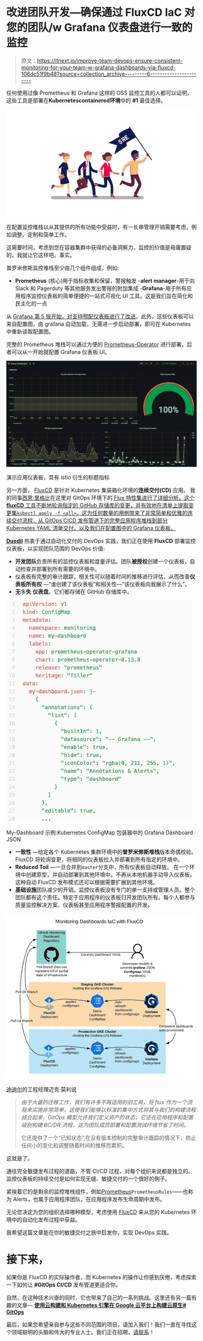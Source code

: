 # 改进团队开发—确保通过 FluxCD IaC 对您的团队/w Grafana 仪表盘进行一致的监控

> 原文：<https://itnext.io/improve-team-devops-ensure-consistent-monitoring-for-your-team-w-grafana-dashboards-via-fluxcd-106dc51f9b48?source=collection_archive---------6----------------------->

任何使用过像 Prometheus 和 Grafana 这样的 OSS 监控工具的人都可以证明，这些工具是部署在**Kubernetes****containered****环境**中的 **#1** 最佳选择。

![](img/d0b502ee57ea08d2c62566abb35f2e4c.png)

在配置监控堆栈以从其提供的所有功能中受益时，有一长串管理开销需要考虑，例如调整、定制和简单工作。

这需要时间，考虑到您在容器集群中获得的必备洞察力，监控的价值是毋庸置疑的。我就让它这样吧。事实。

普罗米修斯监控堆栈至少由几个组件组成，例如:
- **Prometheus** (核心)用于指标收集和保留，警报触发
-**alert manager**-用于向 Slack 和 Pagerduty 等其他服务发出警报的附加集成
-**Grafana**-用于所有应用程序监控仪表板的简单便捷的一站式可视化 UI 工具。这是我们旨在简化和民主化的一点

从 [Grafana 第 5 版开始，对支持预配仪表板进行了改进](https://grafana.com/docs/grafana/latest/administration/provisioning/)。此外，这些仪表板可以来自配置图，由 grafana 自动加载，无需进一步启动部署，即可在 Kubernetes 中重新读取配置图。

完整的 Prometheus 堆栈可以通过方便的 [Prometheus-Operator](https://github.com/helm/charts/tree/master/stable/prometheus-operator) 进行部署，后者可以从一开始就配置 Grafana 仪表板 UI。

![](img/8cea84e1942c363c3a0080f1fe4c834a.png)

演示应用仪表板，具有 istio 衍生的标题指标

另一方面， [FluxCD](https://github.com/fluxcd/flux) 是针对 Kubernetes 集装箱化环境的**连续交付(CD)** 应用。
我的同事[西恩·里格比](https://medium.com/u/4b4dc30319a3?source=post_page-----a39eb650576f----------------------)在这里对 GitOps 环境下的 [Flux 特性集进行了详细分析。这个 **fluxCD** 工具不断地轮询指定的 GitHub 存储库的变更，并有效地在清单上提取变更集`kubectl apply -f <all>`。这为任何数量的用例带来了非常简单和优雅的连续交付流程，从 GitOps CICD 发布管道下的完整应用程序堆栈到部分 Kubernetes YAML 清单交付，以及我们在配置图中的 Grafana 仪表板。](https://medium.com/contino-engineering/integrating-gitops-deployments-in-kubernetes-using-weave-flux-9a617ea17684)

[**Duedil**](https://www.duedil.com/) 热衷于通过自动化交付的 DevOps 实践，我们正在使用 **FluxCD** 部署监控仪表板，以实现团队范围的 DevOps 价值:

*   **开发团队**负责所有的监控仪表板和度量评估。团队**被授权**创建一个仪表板，自动检查并部署到所有需要的环境中。
*   仪表板有完整的审计跟踪，相关性可以随着时间的推移进行评估，从而改善**仪表板所有权** —“谁创建了该仪表板”和相关性—“该仪表板向我展示了什么”。
*   **无**多**失** **仪表盘**。它们都存储在 GitHub 存储库中。

![](img/259cf34b07745d68c234340f0a5541c0.png)

My-Dashboard 示例:Kubernetes ConfigMap 包装器中的 Grafana Dashboard JSON

*   **一致性** —给定各个 Kubernetes 集群环境中的**普罗米修斯堆栈**版本奇偶校验。FluxCD 将轮询变更，将相同的仪表板拉入并部署到所有指定的环境中。
*   **Reduced Toil** —一旦合并到`master`分支中，所有仪表板自动释放。
    在一个环境中创建原型，并自动部署到其他环境中。不再从本地机器手动导入仪表板。这种自动 FluxCD 发布模式还可以根据需要扩展到其他环境。
*   **基础设施**团队减少的开销。监控仪表板没有专门的单一支持或管理人员。整个团队都有这个责任。特定于应用程序的仪表板归开发团队所有。每个人都参与质量监控解决方案、仪表板甚至应用程序警报配置的开发。

![](img/209d1407077c5a3f27935a4ce2152e92.png)

[迪迪尔](https://www.linkedin.com/in/mike-morley-011a7a79/?originalSubdomain=uk)的工程经理迈克·莫利说

> *由于大量的迁移工作，我们有许多不再适用的旧工具，将 flux 作为一个流程来实施非常简单，这使我们能够以标准的集中方式将其与我们的构建流程结合起来，GitOps 模型允许我们定义资产的状态，它还在应用程序和配置级别构建 BC/DR 流程，这为团队成员部署和配置测试环境节省了时间。*
> 
> 它还提供了一个“已知状态”,在没有版本控制的完整审计跟踪的情况下，防止任何小的变化和调整随着时间的推移而累积。

这就是了。

通往完全敏捷发布过程的道路，不管 CI/CD 过程，对每个组织来说都是独立的。监控仪表板的持续交付是如何实现无缝、敏捷交付的一个很好的例子。

紧挨着它的是剩余的监控堆栈组件，例如[Prometheus](https://prometheus.io/docs/prometheus/latest/configuration/alerting_rules/)`PrometheusRules`——也称为 Alerts，也属于应用程序团队，在应用程序发布生命周期中发布。

无论您决定为您的组织选择哪种模型，考虑使用 [FluxCD](https://fluxcd.io/) 来从您的 Kubernetes 环境中的自动化发布过程中获益。

我希望这篇文章能在你的敏捷交付之旅中启发你，实现 DevOps 实践。

# 接下来，

如果你是 FluxCD 的实际操作者，而 Kubernetes 的操作让你感到厌倦，考虑探索一下如何让 **#GitOps CI/CD** 发布管道更适合你。

自然，在这种技术兴奋的同时，它也带来了自己的一系列挑战。这里还有另一篇有趣的文章— [**使用云构建和 Kubernetes 引擎在 Google 云平台上构建云原生# GitOps**](https://medium.com/contino-engineering/building-cloud-native-gitops-on-google-cloud-platform-21e022904e94)

最后，如果您希望亲自参与这些不同范围的项目，请加入我们！我们一直在寻找这个领域聪明的头脑和伟大的专业人士。我们正在招聘，[请联系](https://www.linkedin.com/in/johas/)！